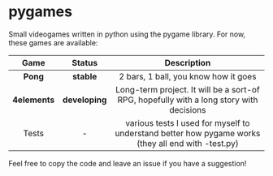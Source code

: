 # pygames
Small videogames written in python using the pygame library. For now, these games are available:

| __Game__ | __Status__ | __Description__ |
|:--------:|:----------:|:-----------:|
|**Pong** | **stable** | 2 bars, 1 ball, you know how it goes |
|**4elements** | **developing** | Long-term project. It will be a sort-of RPG, hopefully with a long story with decisions |
| Tests | - | various tests I used for myself to understand better how pygame works (they all end with -test.py) |

Feel free to copy the code and leave an issue if you have a suggestion!

